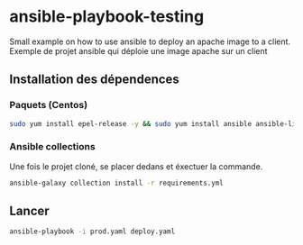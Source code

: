 # ansible-playbook-testing
Small example on how to use ansible to deploy an apache image to a client.
Exemple de projet ansible qui déploie une image apache sur un client

## Installation des dépendences

### Paquets (Centos)
```bash
sudo yum install epel-release -y && sudo yum install ansible ansible-lint nano -y
```
### Ansible collections
Une fois le projet cloné, se placer dedans et éxectuer la commande.
```bash
ansible-galaxy collection install -r requirements.yml
```
## Lancer
```bash
ansible-playbook -i prod.yaml deploy.yaml
```